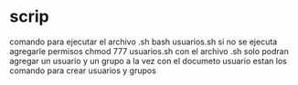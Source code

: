 # scrip
comando para ejecutar el archivo .sh
bash usuarios.sh
si no se ejecuta agregarle permisos
chmod 777 usuarios.sh
con el archivo .sh solo podran agregar un usuario y un grupo a la vez
con el documeto usuario estan los comando para crear usuarios y grupos
